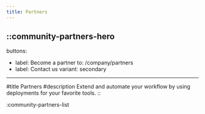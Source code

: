 ```yaml
---
title: Partners
---
```


::community-partners-hero
---
buttons:
  - label: Become a partner
    to: /company/partners
  - label: Contact us
    variant: secondary
---
#title
Partners
#description
Extend and automate your workflow by using deployments for your favorite tools.
::

:community-partners-list
